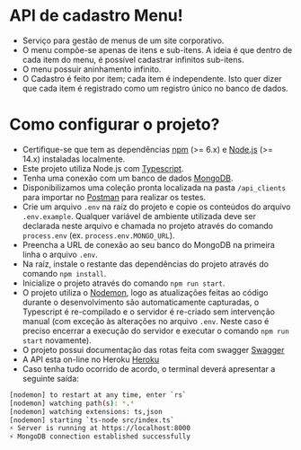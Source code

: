 # API de cadastro Menu!
- Serviço para gestão de menus de um site corporativo.
- O menu compõe-se apenas de itens e sub-itens. A ideia é que dentro de cada item do menu, é possível cadastrar infinitos sub-itens.
- O menu possuir aninhamento infinito.
- O Cadastro é feito por item; cada item é independente. Isto quer dizer que cada item é registrado como um registro único no banco de dados.
# Como configurar o projeto?
- Certifique-se que tem as dependências [npm](https://www.npmjs.com/) (>= 6.x) e [Node.js](https://nodejs.org/) (>= 14.x) instaladas localmente.
- Este projeto utiliza Node.js com [Typescript](https://www.typescriptlang.org/).
- Tenha uma conexão com um banco de dados [MongoDB](https://www.mongodb.com/).
- Disponibilizamos uma coleção pronta localizada na pasta `/api_clients` para importar no [Postman](https://www.postman.com/) para realizar os testes.
- Crie um arquivo `.env` na raíz do projeto e copie os conteúdos do arquivo `.env.example`. Qualquer variável de ambiente utilizada deve ser declarada neste arquivo e chamada no projeto através do comando `process.env` (ex. `process.env.MONGO_URL`).
- Preencha a URL de conexão ao seu banco do MongoDB na primeira linha o arquivo `.env`.
- Na raíz, instale o restante das dependências do projeto através do comando `npm install`.
- Inicialize o projeto através do comando `npm run start`.
- O projeto utiliza o [Nodemon](https://nodemon.io/), logo as atualizações feitas ao código durante o desenvolvimento são automaticamente capturadas, o Typescript é re-compilado e o servidor é re-criado sem intervenção manual (com exceção às alterações no arquivo `.env`. Neste caso é preciso encerrar a execução do servidor e executar o comando `npm run start` novamente).
- O projeto possui documentação das rotas feita com swagger [Swagger](https://management-menu-01.herokuapp.com/api/v1/swagger/)
- A API esta on-line no Heroku [Heroku](https://management-menu-01.herokuapp.com/api/v1/swagger/)
- Caso tenha tudo ocorrido de acordo, o terminal deverá apresentar a seguinte saída:
```sh
[nodemon] to restart at any time, enter `rs`
[nodemon] watching path(s): *.*
[nodemon] watching extensions: ts,json
[nodemon] starting `ts-node src/index.ts`
⚡️ Server is running at https://localhost:8000
⚡️ MongoDB connection established successfully
```
